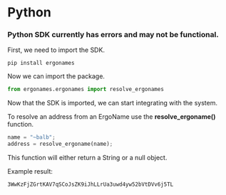 # Python

### Python SDK currently has errors and may not be functional.

First, we need to import the SDK.

```
pip install ergonames
```

Now we can import the package.

```python
from ergonames.ergonames import resolve_ergonames
```

Now that the SDK is imported, we can start integrating with the system.

To resolve an address from an ErgoName use the **resolve\_ergoname()** function.

```python
name = "~balb";
address = resolve_ergoname(name);
```

This function will either return a String or a null object.

Example result:

```
3WwKzFjZGrtKAV7qSCoJsZK9iJhLLrUa3uwd4yw52bVtDVv6j5TL
```

